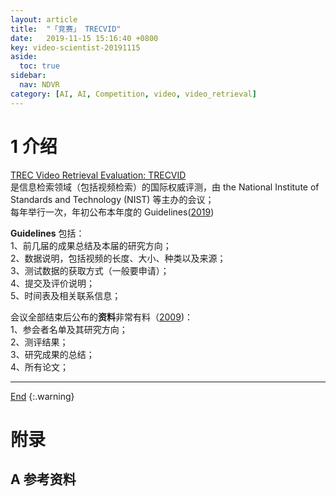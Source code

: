 ```yaml
---
layout: article
title:  "「竞赛」 TRECVID"
date:   2019-11-15 15:16:40 +0800
key: video-scientist-20191115
aside:
  toc: true
sidebar:
  nav: NDVR
category: [AI, AI, Competition, video, video_retrieval]
---
```

<span id='head'></span>  
>   


<!--more-->




# 1 介绍
[TREC Video Retrieval Evaluation: TRECVID](https://trecvid.nist.gov/)       
是信息检索领域（包括视频检索）的国际权威评测，由 the National Institute of Standards and Technology (NIST) 等主办的会议；     
每年举行一次，年初公布本年度的 Guidelines([2019](http://www-nlpir.nist.gov/projects/tv2009/tv2009.html))

**Guidelines** 包括：     
1、前几届的成果总结及本届的研究方向；     
2、数据说明，包括视频的长度、大小、种类以及来源；    
3、测试数据的获取方式（一般要申请）；     
4、提交及评价说明；    
5、时间表及相关联系信息；     

会议全部结束后公布的**资料**非常有料（[2009](http://www-nlpir.nist.gov/projects/tvpubs/tv.pubs.org.html#2009))：     
1、参会者名单及其研究方向；    
2、测评结果；   
3、研究成果的总结；    
4、所有论文；   




-------------------  
[End](#head)
{:.warning}  


# 附录


## A 参考资料
